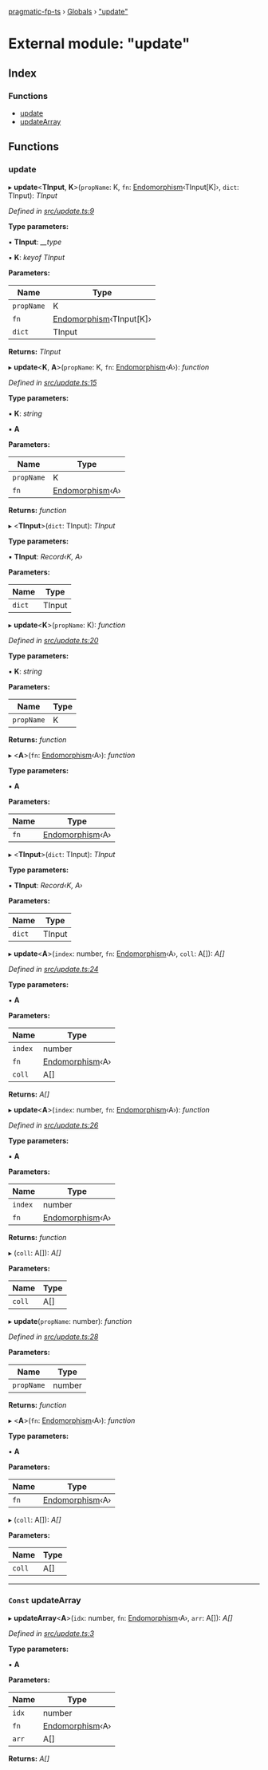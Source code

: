 [pragmatic-fp-ts](../README.md) › [Globals](../globals.md) › ["update"](_update_.md)

# External module: "update"

## Index

### Functions

* [update](_update_.md#update)
* [updateArray](_update_.md#const-updatearray)

## Functions

###  update

▸ **update**<**TInput**, **K**>(`propName`: K, `fn`: [Endomorphism](_types_.md#endomorphism)‹TInput[K]›, `dict`: TInput): *TInput*

*Defined in [src/update.ts:9](https://github.com/hermann-p/pragmatic-fp-ts/blob/ae00bcd/src/update.ts#L9)*

**Type parameters:**

▪ **TInput**: *__type*

▪ **K**: *keyof TInput*

**Parameters:**

Name | Type |
------ | ------ |
`propName` | K |
`fn` | [Endomorphism](_types_.md#endomorphism)‹TInput[K]› |
`dict` | TInput |

**Returns:** *TInput*

▸ **update**<**K**, **A**>(`propName`: K, `fn`: [Endomorphism](_types_.md#endomorphism)‹A›): *function*

*Defined in [src/update.ts:15](https://github.com/hermann-p/pragmatic-fp-ts/blob/ae00bcd/src/update.ts#L15)*

**Type parameters:**

▪ **K**: *string*

▪ **A**

**Parameters:**

Name | Type |
------ | ------ |
`propName` | K |
`fn` | [Endomorphism](_types_.md#endomorphism)‹A› |

**Returns:** *function*

▸ <**TInput**>(`dict`: TInput): *TInput*

**Type parameters:**

▪ **TInput**: *Record‹K, A›*

**Parameters:**

Name | Type |
------ | ------ |
`dict` | TInput |

▸ **update**<**K**>(`propName`: K): *function*

*Defined in [src/update.ts:20](https://github.com/hermann-p/pragmatic-fp-ts/blob/ae00bcd/src/update.ts#L20)*

**Type parameters:**

▪ **K**: *string*

**Parameters:**

Name | Type |
------ | ------ |
`propName` | K |

**Returns:** *function*

▸ <**A**>(`fn`: [Endomorphism](_types_.md#endomorphism)‹A›): *function*

**Type parameters:**

▪ **A**

**Parameters:**

Name | Type |
------ | ------ |
`fn` | [Endomorphism](_types_.md#endomorphism)‹A› |

▸ <**TInput**>(`dict`: TInput): *TInput*

**Type parameters:**

▪ **TInput**: *Record‹K, A›*

**Parameters:**

Name | Type |
------ | ------ |
`dict` | TInput |

▸ **update**<**A**>(`index`: number, `fn`: [Endomorphism](_types_.md#endomorphism)‹A›, `coll`: A[]): *A[]*

*Defined in [src/update.ts:24](https://github.com/hermann-p/pragmatic-fp-ts/blob/ae00bcd/src/update.ts#L24)*

**Type parameters:**

▪ **A**

**Parameters:**

Name | Type |
------ | ------ |
`index` | number |
`fn` | [Endomorphism](_types_.md#endomorphism)‹A› |
`coll` | A[] |

**Returns:** *A[]*

▸ **update**<**A**>(`index`: number, `fn`: [Endomorphism](_types_.md#endomorphism)‹A›): *function*

*Defined in [src/update.ts:26](https://github.com/hermann-p/pragmatic-fp-ts/blob/ae00bcd/src/update.ts#L26)*

**Type parameters:**

▪ **A**

**Parameters:**

Name | Type |
------ | ------ |
`index` | number |
`fn` | [Endomorphism](_types_.md#endomorphism)‹A› |

**Returns:** *function*

▸ (`coll`: A[]): *A[]*

**Parameters:**

Name | Type |
------ | ------ |
`coll` | A[] |

▸ **update**(`propName`: number): *function*

*Defined in [src/update.ts:28](https://github.com/hermann-p/pragmatic-fp-ts/blob/ae00bcd/src/update.ts#L28)*

**Parameters:**

Name | Type |
------ | ------ |
`propName` | number |

**Returns:** *function*

▸ <**A**>(`fn`: [Endomorphism](_types_.md#endomorphism)‹A›): *function*

**Type parameters:**

▪ **A**

**Parameters:**

Name | Type |
------ | ------ |
`fn` | [Endomorphism](_types_.md#endomorphism)‹A› |

▸ (`coll`: A[]): *A[]*

**Parameters:**

Name | Type |
------ | ------ |
`coll` | A[] |

___

### `Const` updateArray

▸ **updateArray**<**A**>(`idx`: number, `fn`: [Endomorphism](_types_.md#endomorphism)‹A›, `arr`: A[]): *A[]*

*Defined in [src/update.ts:3](https://github.com/hermann-p/pragmatic-fp-ts/blob/ae00bcd/src/update.ts#L3)*

**Type parameters:**

▪ **A**

**Parameters:**

Name | Type |
------ | ------ |
`idx` | number |
`fn` | [Endomorphism](_types_.md#endomorphism)‹A› |
`arr` | A[] |

**Returns:** *A[]*
